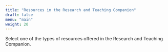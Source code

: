 ```yaml
---
title: "Resources in the Research and Teaching Companion"
draft: false
menu: "main"
weight: 20
---
```


Select one of the types of resources offered in the Research and Teaching Companion.

